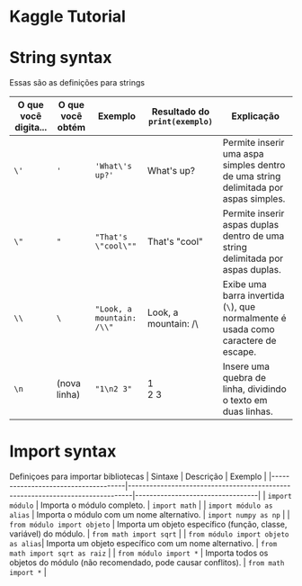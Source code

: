 # Kaggle Tutorial


# String syntax
Essas são as definições para strings 

| O que você digita... | O que você obtém | Exemplo                        | Resultado do `print(exemplo)`       | Explicação                                                                 |
|----------------------|------------------|--------------------------------|--------------------------------------|-----------------------------------------------------------------------------|
| `\'`                 | `'`              | `'What\'s up?'`               | What's up?                           | Permite inserir uma aspa simples dentro de uma string delimitada por aspas simples. |
| `\"`                 | `"`              | `"That's \"cool\""`           | That's "cool"                        | Permite inserir aspas duplas dentro de uma string delimitada por aspas duplas.       |
| `\\`                 | `\`              | `"Look, a mountain: /\\"`     | Look, a mountain: /\                | Exibe uma barra invertida (`\`), que normalmente é usada como caractere de escape.   |
| `\n`                 | (nova linha)     | `"1\n2 3"`                     | 1<br>2 3                             | Insere uma quebra de linha, dividindo o texto em duas linhas.                        |



# Import syntax



Definiçoes para importar bibliotecas
| Sintaxe                              | Descrição                                                                    | Exemplo                          |
|-------------------------------------|-------------------------------------------------------------------------------|----------------------------------|
| `import módulo`                     | Importa o módulo completo.                                                   | `import math`                    |
| `import módulo as alias`            | Importa o módulo com um nome alternativo.                                    | `import numpy as np`            |
| `from módulo import objeto`         | Importa um objeto específico (função, classe, variável) do módulo.           | `from math import sqrt`         |
| `from módulo import objeto as alias`| Importa um objeto específico com um nome alternativo.                        | `from math import sqrt as raiz` |
| `from módulo import *`              | Importa todos os objetos do módulo (não recomendado, pode causar conflitos). | `from math import *`            |
